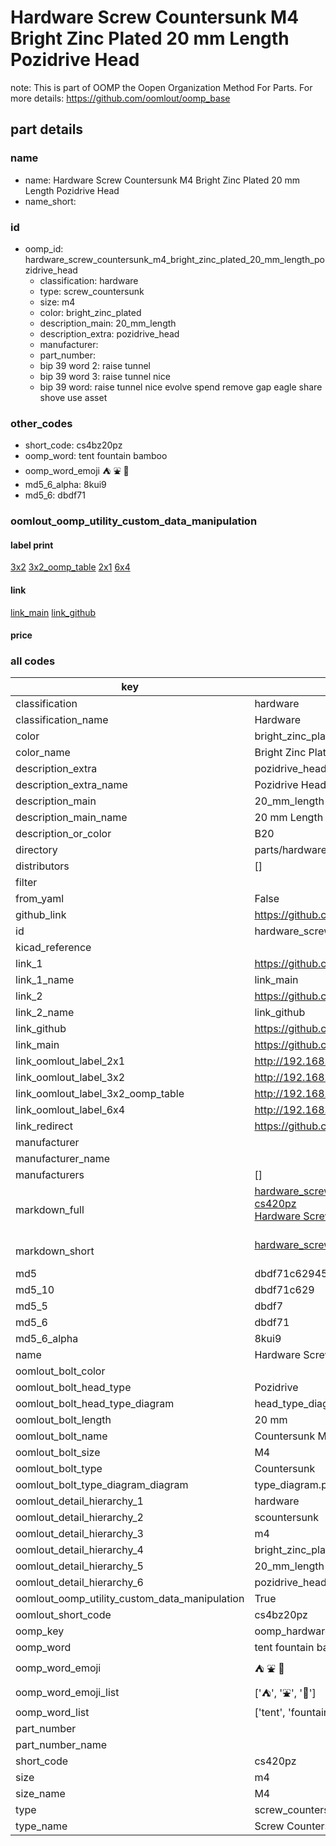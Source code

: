 # Hardware Screw Countersunk M4 Bright Zinc Plated 20 mm Length Pozidrive Head  

note: This is part of OOMP the Oopen Organization Method For Parts. For more details: https://github.com/oomlout/oomp_base

##  part details
  







### name
* name: Hardware Screw Countersunk M4 Bright Zinc Plated 20 mm Length Pozidrive Head
* name_short: 
### id
* oomp_id: hardware_screw_countersunk_m4_bright_zinc_plated_20_mm_length_pozidrive_head
  * classification: hardware
  * type: screw_countersunk
  * size: m4
  * color: bright_zinc_plated
  * description_main: 20_mm_length
  * description_extra: pozidrive_head
  * manufacturer: 
  * part_number: 
  * bip 39 word 2: raise tunnel
  * bip 39 word 3: raise tunnel nice
  * bip 39 word: raise tunnel nice evolve spend remove gap eagle share shove use asset

### other_codes
* short_code: cs4bz20pz
* oomp_word: tent fountain bamboo
* oomp_word_emoji :tent: :fountain: :bamboo:
* md5_6_alpha: 8kui9
* md5_6: dbdf71






### oomlout_oomp_utility_custom_data_manipulation
#### label print
[3x2](http://192.168.1.245:1112/?label=oomp%208kui9)
[3x2_oomp_table](http://192.168.1.108:1112/?label=oomp%208kui9)
[2x1](http://192.168.1.242:1112/?label=oomp%208kui9)
[6x4](http://192.168.1.55:1112/?label=oomp%208kui9)    

#### link

[link_main](https://github.com/oomlout/oomlout_oomp_version_1_messy/tree/main/parts/hardware_screw_countersunk_m4_bright_zinc_plated_20_mm_length_pozidrive_head) [link_github](https://github.com/oomlout/oomlout_oomp_version_1_messy/tree/main/parts/hardware_screw_countersunk_m4_bright_zinc_plated_20_mm_length_pozidrive_head)                             

#### price







### all codes 
| key | value |  
| --- | --- |  
| classification | hardware |  
| classification_name | Hardware |  
| color | bright_zinc_plated |  
| color_name | Bright Zinc Plated |  
| description_extra | pozidrive_head |  
| description_extra_name | Pozidrive Head |  
| description_main | 20_mm_length |  
| description_main_name | 20 mm Length |  
| description_or_color | B20 |  
| directory | parts/hardware_screw_countersunk_m4_bright_zinc_plated_20_mm_length_pozidrive_head |  
| distributors | [] |  
| filter |  |  
| from_yaml | False |  
| github_link | https://github.com/oomlout/oomlout_oomp_part_src/tree/main/parts/hardware_screw_countersunk_m4_bright_zinc_plated_20_mm_length_pozidrive_head |  
| id | hardware_screw_countersunk_m4_bright_zinc_plated_20_mm_length_pozidrive_head |  
| kicad_reference |  |  
| link_1 | https://github.com/oomlout/oomlout_oomp_version_1_messy/tree/main/parts/hardware_screw_countersunk_m4_bright_zinc_plated_20_mm_length_pozidrive_head |  
| link_1_name | link_main |  
| link_2 | https://github.com/oomlout/oomlout_oomp_version_1_messy/tree/main/parts/hardware_screw_countersunk_m4_bright_zinc_plated_20_mm_length_pozidrive_head |  
| link_2_name | link_github |  
| link_github | https://github.com/oomlout/oomlout_oomp_version_1_messy/tree/main/parts/hardware_screw_countersunk_m4_bright_zinc_plated_20_mm_length_pozidrive_head |  
| link_main | https://github.com/oomlout/oomlout_oomp_version_1_messy/tree/main/parts/hardware_screw_countersunk_m4_bright_zinc_plated_20_mm_length_pozidrive_head |  
| link_oomlout_label_2x1 | http://192.168.1.242:1112/?label=oomp%208kui9 |  
| link_oomlout_label_3x2 | http://192.168.1.245:1112/?label=oomp%208kui9 |  
| link_oomlout_label_3x2_oomp_table | http://192.168.1.108:1112/?label=oomp%208kui9 |  
| link_oomlout_label_6x4 | http://192.168.1.55:1112/?label=oomp%208kui9 |  
| link_redirect | https://github.com/oomlout/oomlout_oomp_version_1_messy/tree/main/parts/hardware_screw_countersunk_m4_bright_zinc_plated_20_mm_length_pozidrive_head |  
| manufacturer |  |  
| manufacturer_name |  |  
| manufacturers | [] |  
| markdown_full | [hardware_screw_countersunk_m4_bright_zinc_plated_20_mm_length_pozidrive_head](none)<br>[cs420pz](none)<br>[Hardware Screw Countersunk M4 Bright Zinc Plated 20 Mm Length Pozidrive Head](none)<br><br> |  
| markdown_short | [hardware_screw_countersunk_m4_bright_zinc_plated_20_mm_length_pozidrive_head](none)<br><br> |  
| md5 | dbdf71c629450bead7e8a4e32afaa589 |  
| md5_10 | dbdf71c629 |  
| md5_5 | dbdf7 |  
| md5_6 | dbdf71 |  
| md5_6_alpha | 8kui9 |  
| name | Hardware Screw Countersunk M4 Bright Zinc Plated 20 mm Length Pozidrive Head |  
| oomlout_bolt_color |  |  
| oomlout_bolt_head_type | Pozidrive |  
| oomlout_bolt_head_type_diagram | head_type_diagram.png |  
| oomlout_bolt_length | 20 mm |  
| oomlout_bolt_name | Countersunk M4X20 mm  (Pozidrive) |  
| oomlout_bolt_size | M4 |  
| oomlout_bolt_type | Countersunk |  
| oomlout_bolt_type_diagram_diagram | type_diagram.png |  
| oomlout_detail_hierarchy_1 | hardware |  
| oomlout_detail_hierarchy_2 | scountersunk |  
| oomlout_detail_hierarchy_3 | m4 |  
| oomlout_detail_hierarchy_4 | bright_zinc_plated |  
| oomlout_detail_hierarchy_5 | 20_mm_length |  
| oomlout_detail_hierarchy_6 | pozidrive_head |  
| oomlout_oomp_utility_custom_data_manipulation | True |  
| oomlout_short_code | cs4bz20pz |  
| oomp_key | oomp_hardware_screw_countersunk_m4_bright_zinc_plated_20_mm_length_pozidrive_head |  
| oomp_word | tent fountain bamboo |  
| oomp_word_emoji | :tent: :fountain: :bamboo: |  
| oomp_word_emoji_list | [':tent:', ':fountain:', ':bamboo:'] |  
| oomp_word_list | ['tent', 'fountain', 'bamboo'] |  
| part_number |  |  
| part_number_name |  |  
| short_code | cs420pz |  
| size | m4 |  
| size_name | M4 |  
| type | screw_countersunk |  
| type_name | Screw Countersunk |  
